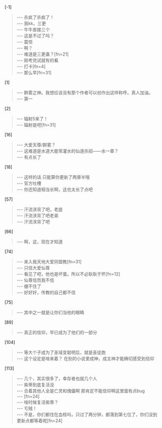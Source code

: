 
[-1] 
>--- 杀疯了杀疯了！<br>
>--- 我kk，三更<br>
>--- 牛牛直接三个<br>
>--- 这是不过了吗？<br>
>--- 震惊<br>
>--- 啊？<br>
>--- 难道是三更蛊？[fn=21]<br>
>--- 刚考完试就有的看<br>
>--- 打卡[fn=4]<br>
>--- 那么早[fn=31]<br>

[1] 
>--- 群雾之神。我想应该没有那个作者可以创作出这样称呼。真人加油。<br>
>--- 第一<br>

[2] 
>--- 辐射5来了！<br>
>--- 辐射是吧[fn=31]<br>

[16] 
>--- 大爱天尊/群雾？<br>
>--- 这难道是水道大能常灌水的仙道杀招——水一章？<br>
>--- 有点长了<br>

[18] 
>--- 这样的话 只能算你更新了两章半哦<br>
>--- 官方吐槽<br>
>--- 你还知道相当长啊，这也太长了点吧<br>

[57] 
>--- 汗流浃背了吧，老底<br>
>--- 汗流浃背了吧老弟<br>
>--- 汗流浃背了吧<br>

[66] 
>--- 啊，这，现在才知道<br>

[74] 
>--- 来入我天地大爱同盟教[fn=31]<br>
>--- 只信大爱仙尊<br>
>--- 看见了吧，他也是坏蛋。所以不必耿耿于怀[fn=12]<br>
>--- 仙尊信而我不信<br>
>--- 绷不住了<br>
>--- 好好好，传教的自己都不信<br>

[75] 
>--- 其中之一就是让你们当他的眼睛<br>

[89] 
>--- 真正的信仰，早已成为了他们的一部分<br>

[104] 
>--- 等大个子成为了圣域变聪明后，就是圣徒跑<br>
>--- 这个设定是啥来着？  在别的小说里成神，成主神才能确切感受到信仰<br>

[113] 
>--- 几个，其实很多了，幸存者也就几个人<br>
>--- 紫蒂到底复活没<br>
>--- 合着其他人全是亡灵和傀儡啊
那肯定不能信仰啊这里面有点bug<br>
>--- [fn=24]<br>
>--- 啥时候复活紫蒂？<br>
>--- 亏贼！<br>
>--- 不是，你们都住在血核吗，只过了两分钟，都落到第七位了，你们没到更新点都等着呢[fn=24]<br>
